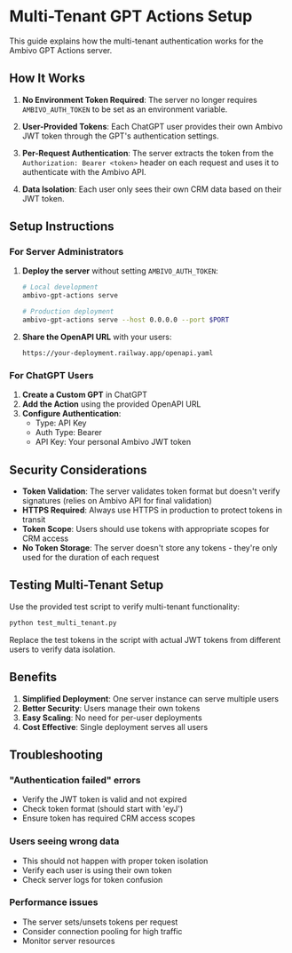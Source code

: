 # Multi-Tenant GPT Actions Setup

This guide explains how the multi-tenant authentication works for the Ambivo GPT Actions server.

## How It Works

1. **No Environment Token Required**: The server no longer requires `AMBIVO_AUTH_TOKEN` to be set as an environment variable.

2. **User-Provided Tokens**: Each ChatGPT user provides their own Ambivo JWT token through the GPT's authentication settings.

3. **Per-Request Authentication**: The server extracts the token from the `Authorization: Bearer <token>` header on each request and uses it to authenticate with the Ambivo API.

4. **Data Isolation**: Each user only sees their own CRM data based on their JWT token.

## Setup Instructions

### For Server Administrators

1. **Deploy the server** without setting `AMBIVO_AUTH_TOKEN`:
   ```bash
   # Local development
   ambivo-gpt-actions serve
   
   # Production deployment
   ambivo-gpt-actions serve --host 0.0.0.0 --port $PORT
   ```

2. **Share the OpenAPI URL** with your users:
   ```
   https://your-deployment.railway.app/openapi.yaml
   ```

### For ChatGPT Users

1. **Create a Custom GPT** in ChatGPT
2. **Add the Action** using the provided OpenAPI URL
3. **Configure Authentication**:
   - Type: API Key
   - Auth Type: Bearer
   - API Key: Your personal Ambivo JWT token

## Security Considerations

- **Token Validation**: The server validates token format but doesn't verify signatures (relies on Ambivo API for final validation)
- **HTTPS Required**: Always use HTTPS in production to protect tokens in transit
- **Token Scope**: Users should use tokens with appropriate scopes for CRM access
- **No Token Storage**: The server doesn't store any tokens - they're only used for the duration of each request

## Testing Multi-Tenant Setup

Use the provided test script to verify multi-tenant functionality:

```bash
python test_multi_tenant.py
```

Replace the test tokens in the script with actual JWT tokens from different users to verify data isolation.

## Benefits

1. **Simplified Deployment**: One server instance can serve multiple users
2. **Better Security**: Users manage their own tokens
3. **Easy Scaling**: No need for per-user deployments
4. **Cost Effective**: Single deployment serves all users

## Troubleshooting

### "Authentication failed" errors
- Verify the JWT token is valid and not expired
- Check token format (should start with 'eyJ')
- Ensure token has required CRM access scopes

### Users seeing wrong data
- This should not happen with proper token isolation
- Verify each user is using their own token
- Check server logs for token confusion

### Performance issues
- The server sets/unsets tokens per request
- Consider connection pooling for high traffic
- Monitor server resources